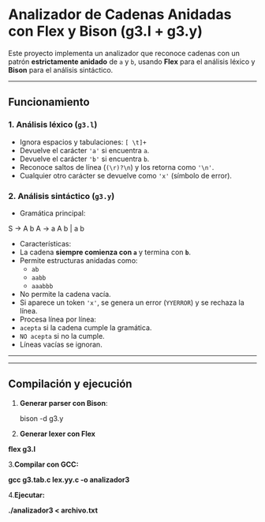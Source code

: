 # Analizador de Cadenas Anidadas con Flex y Bison (g3.l + g3.y)

Este proyecto implementa un analizador que reconoce cadenas con un patrón **estrictamente anidado** de `a` y `b`, usando **Flex** para el análisis léxico y **Bison** para el análisis sintáctico.

---

## Funcionamiento

### 1. Análisis léxico (`g3.l`)
- Ignora espacios y tabulaciones: `[ \t]+`
- Devuelve el carácter `'a'` si encuentra `a`.
- Devuelve el carácter `'b'` si encuentra `b`.
- Reconoce saltos de línea (`(\r)?\n`) y los retorna como `'\n'`.
- Cualquier otro carácter se devuelve como `'x'` (símbolo de error).

### 2. Análisis sintáctico (`g3.y`)
- Gramática principal:
  
S → A b
A → a A b | a b

- Características:
- La cadena **siempre comienza con `a`** y termina con **`b`**.
- Permite estructuras anidadas como:
  - `ab`
  - `aabb`
  - `aaabbb`
- No permite la cadena vacía.
- Si aparece un token `'x'`, se genera un error (`YYERROR`) y se rechaza la línea.
- Procesa línea por línea:
- `acepta` si la cadena cumple la gramática.
- `NO acepta` si no la cumple.
- Líneas vacías se ignoran.

---


---

## Compilación y ejecución

1. **Generar parser con Bison**:
   
   bison -d g3.y

2. **Generar lexer con Flex**

**flex g3.l**

3.**Compilar con GCC:**

**gcc g3.tab.c lex.yy.c -o analizador3**

4.**Ejecutar:**

**./analizador3 < archivo.txt**



